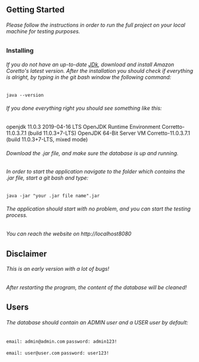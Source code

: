 
## Getting Started
###### Please follow the instructions in order to run the full project on your local machine for testing purposes.
### Installing
###### If you do not have an up-to-date [JDk](https://docs.aws.amazon.com/corretto/latest/corretto-11-ug/downloads-list.html), download and install Amazon Coretto's latest version. After the installation you should check if everything is alright, by typing in the git bash window the following command:
`java --version`
###### If you done everything right you should see something like this:

openjdk 11.0.3 2019-04-16 LTS
OpenJDK Runtime Environment Corretto-11.0.3.7.1 (build 11.0.3+7-LTS)
OpenJDK 64-Bit Server VM Corretto-11.0.3.7.1 (build 11.0.3+7-LTS, mixed mode)
###### Download the .jar file, and make sure the database is up and running.
###### In order to start the application navigate to the folder which contains the .jar file, start a git bash and type:
 `java -jar "your .jar file name".jar`
###### The application should start with no problem, and you can start the testing process.
###### You can reach the website on http://localhost8080
## Disclaimer
###### This is an early version with a lot of bugs!
###### After restarting the program, the content of the database will be cleaned!
## Users
###### The database should contain an ADMIN user and a USER user by default:
`email: admin@admin.com`
`password: admin123!`

`email: user@user.com`
`password: user123!`

